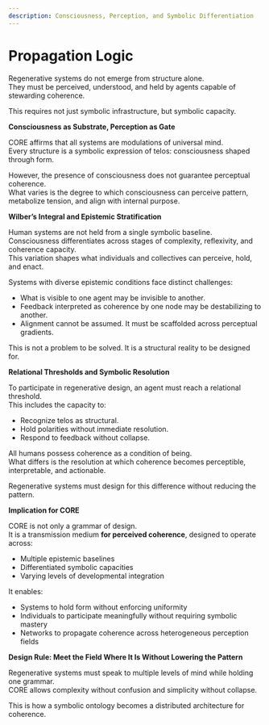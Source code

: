 ```yaml
---
description: Consciousness, Perception, and Symbolic Differentiation
---
```


# Propagation Logic

Regenerative systems do not emerge from structure alone.\
They must be perceived, understood, and held by agents capable of stewarding coherence.

This requires not just symbolic infrastructure, but symbolic capacity.

**Consciousness as Substrate, Perception as Gate**

CORE affirms that all systems are modulations of universal mind.\
Every structure is a symbolic expression of telos: consciousness shaped through form.

However, the presence of consciousness does not guarantee perceptual coherence.\
What varies is the degree to which consciousness can perceive pattern, metabolize tension, and align with internal purpose.

**Wilber’s Integral and Epistemic Stratification**

Human systems are not held from a single symbolic baseline.\
Consciousness differentiates across stages of complexity, reflexivity, and coherence capacity.\
This variation shapes what individuals and collectives can perceive, hold, and enact.

Systems with diverse epistemic conditions face distinct challenges:

* What is visible to one agent may be invisible to another.
* Feedback interpreted as coherence by one node may be destabilizing to another.
* Alignment cannot be assumed. It must be scaffolded across perceptual gradients.

This is not a problem to be solved. It is a structural reality to be designed for.

**Relational Thresholds and Symbolic Resolution**

To participate in regenerative design, an agent must reach a relational threshold.\
This includes the capacity to:

* Recognize telos as structural.
* Hold polarities without immediate resolution.
* Respond to feedback without collapse.

All humans possess coherence as a condition of being.\
What differs is the resolution at which coherence becomes perceptible, interpretable, and actionable.

Regenerative systems must design for this difference without reducing the pattern.

**Implication for CORE**

CORE is not only a grammar of design.\
It is a transmission medium **for perceived coherence**, designed to operate across:

* Multiple epistemic baselines
* Differentiated symbolic capacities
* Varying levels of developmental integration

It enables:

* Systems to hold form without enforcing uniformity
* Individuals to participate meaningfully without requiring symbolic mastery
* Networks to propagate coherence across heterogeneous perception fields

**Design Rule: Meet the Field Where It Is Without Lowering the Pattern**

Regenerative systems must speak to multiple levels of mind while holding one grammar.\
CORE allows complexity without confusion and simplicity without collapse.

This is how a symbolic ontology becomes a distributed architecture for coherence.
